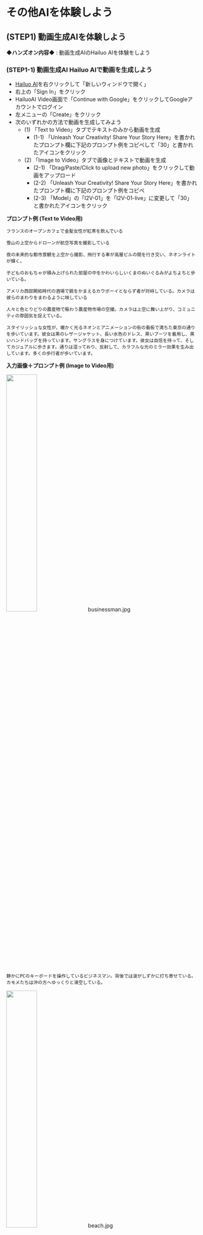 # その他AIを体験しよう

## (STEP1) 動画生成AIを体験しよう

**◆ハンズオン内容◆** : 動画生成AIのHailuo AIを体験をしよう

### (STEP1-1) 動画生成AI Hailuo AIで動画を生成しよう

- [Hailuo AI](https://hailuoai.video/)を右クリックして「新しいウィンドウで開く」
- 右上の「Sign In」をクリック
- HailuoAI Video画面で「Continue with Google」をクリックしてGoogleアカウントでログイン
- 左メニューの「Create」をクリック
- 次のいずれかの方法で動画を生成してみよう
  - (1) 「Text to Video」タブでテキストのみから動画を生成
    - (1-1) 「Unleash Your Creativity! Share Your Story Here」を書かれたプロンプト欄に下記のプロンプト例をコピペして「30」と書かれたアイコンをクリック
  - (2) 「Image to Video」タブで画像とテキストで動画を生成
    - (2-1) 「Drag/Paste/Click to upload new photo」をクリックして動画をアップロード
    - (2-2) 「Unleash Your Creativity! Share Your Story Here」を書かれたプロンプト欄に下記のプロンプト例をコピペ
    - (2-3) 「Model」の「I2V-01」を「I2V-01-live」に変更して「30」と書かれたアイコンをクリック

**プロンプト例 (Text to Video用)**

```
フランスのオープンカフェで金髪女性が紅茶を飲んでいる
```

```
雪山の上空からドローンが航空写真を撮影している
```

```
夜の未来的な都市景観を上空から撮影、飛行する車が高層ビルの間を行き交い、ネオンライトが輝く。
```

```
子どものおもちゃが積み上げられた部屋の中をかわいらしいくまのぬいぐるみがよちよちと歩いている。
```

```
アメリカ西部開拓時代の酒場で銃をかまえるカウボーイとならず者が対峙している。カメラは彼らのまわりをまわるように映している
```

```
人々と色とりどりの農産物で賑わう農産物市場の空撮。カメラは上空に舞い上がり、コミュニティの雰囲気を捉えている。
```

```
スタイリッシュな女性が、暖かく光るネオンとアニメーションの街の看板で満ちた東京の通りを歩いています。彼女は黒のレザージャケット、長い水色のドレス、黒いブーツを着用し、黒いハンドバッグを持っています。サングラスを身につけています。彼女は自信を持って、そしてカジュアルに歩きます。通りは湿っており、反射して、カラフルな光のミラー効果を生み出しています。多くの歩行者が歩いています。
```

**入力画像＋プロンプト例 (Image to Video用)**

[<img src="../MediaFiles/businessman.jpg" width="40%">](../MediaFiles/businessman.jpg)　businessman.jpg

```
静かにPCのキーボードを操作しているビジネスマン。背後では波がしずかに打ち寄せている。カモメたちは沖の方へゆっくりと滑空している。
```

[<img src="../MediaFiles/beach.jpg" width="40%">](../MediaFiles/beach.jpg)　beach.jpg

```
砂浜に波が打ち寄せている。遠くの雲はゆっくり動いている。
```

[<img src="../MediaFiles/robot.jpg" width="40%">](../MediaFiles/robot.jpg)　robot.jpg

```
会議室のロボットに話しかけている男性。ロボットはうなづきながら話を聞いている。ほかの人物はしずかに座っている。
```

[<img src="../MediaFiles/cat.jpg" width="40%">](../MediaFiles/cat.jpg)　cat.jpg

```
猫が床で楽しそうに遊んでいる
```

[<img src="../MediaFiles/dog.jpg" width="40%">](../MediaFiles/dog.jpg)　dog.jpg

```
犬が遊んでいる
```

[<img src="../MediaFiles/robot2.jpg" width="40%">](../MediaFiles/robot2.jpg)　robot2.jpg

```
ロボットがこちらにあいさつしている
```

- 動画生成が完了したら動画クリックで拡大再生ができる
  - 拡大時は左上の「＜」アイコンで前画面へ戻れる
- 左上の「三」アイコンにマウスを重ねると左メニューが現れる。
- 左メニューの「Mine」をクリックすると今まで作成した動画を一覧表示で見ることができる

## (STEP2) 解説動画生成AIを体験しよう

**◆ハンズオン内容◆** : 解説動画生成AIのNoLangを体験をしよう

### (STEP2-1) 解説動画生成AI NoLangで解説動画を作成しよう

- [NoLang](https://no-lang.com/)を右クリックして「リンクを新しいウィンドウで開く」
- 右上が「日本語版」になっているのを確認して「ログイン」をクリック
  - 「English Ver.」になっている場合は「日本語版」に変更してから「ログイン」をクリックしてください
- 「NoLang」画面で「Googleでログイン」をクリックしてGoogleアカウントでログイン
- ログイン後に利用規約画面が表示された場合、メールでの通知が不要なら「重要ニュースをメールで受け取る」のチェックを外した後に「同意してログイン」をクリック
- 上部の「指示に応じた解説動画を作成します」と書かれたプロンプト欄に下記のプロンプト例から選んだ内容をコピペして紙飛行機アイコンをクリック

```
沖縄の魅力とは？
```

```
沖縄で人気のお土産は？
```

```
生成AIのひみつ
```

```
ゆいレールの歴史
```

```
シーサーのひみつ
```

- 今まで作成した解説動画は左メニューの「マイページ」をクリック後、中央ペインの上部メニューに出てくる「作成した動画」クリックで一覧表示を見ることができます
- 左メニューの「動画編集」クリックで生成した動画を選んで編集が可能な動画編集モード画面を開くことができる

## (STEP3) 3Dオブジェクト生成AIを体験しよう

**◆ハンズオン内容◆** : 3Dオブジェクト生成AIで3Dオブジェクトを生成して動作させてみよう

### (STEP3-1) Meshyで3Dオブジェクトを生成して動作させてみよう

- [Meshy](https://www.meshy.ai/)を右クリックして「新しいウィンドウで開く」
- 「Start for Free」あるいは右上の「ログイン」をクリック
- 「Welcome to Meshy」ウィンドウが開くので「Continue with Google」をクリックしGoogleアカウントでログイン
- 「Meshyへようこそ！」画面で職業を選択して「次へ→」
- さらに業界・会社の規模・Meshyを知った経緯を選択後「送信」
  - 新規ユーザ限定特典のウィンドウが開いたら「後で」をクリック
- 上部メニューの「ワークスペース」をクリック後、「テキスト生成モデル」を選択。あるいは、「テキストからモデルを生成」をクリック
- 左の「新モデル」と書かれたペインが「テキスト生成モデル」になっていることを確認後、その下の「プロンプト」欄に下記テキストを入力して、「生成する」をクリック

```
トレーニングウェアを来たジブリ映画風のかわいい女性の全身像。左右対称でAポーズをとり、直立した状態で腕を斜め下に開き、手のひらを内側に向けた姿勢をしている。
```

- **※1分ほどでオブジェクトが生成される**
- 生成された3Dオブジェクトをクリックすると中央ペインに表示される。右上の虫眼鏡アイコンで各オブジェクトの拡大表示・縮小表示ができる
- 気に入ったオブジェクトを選んでクリックし、「テクスチャ」と「リメッシュ」をオンにして「確認する」をクリック
- **※3分ほどでテクスチャが生成される**
- テクスチャ生成されたオブジェクトをクリックすると中央ペインに表示される
- 下部にある「リギング」をクリック
- 「ヒューマノイド」をクリックして「次へ」をクリック
- キャラクターを中央前向きにして高さを調節して「次へ」をクリック
- 顎・肩・肘・手首・股間・膝・足首にマーカーを配置して「確認する」をクリック
  - 対象ではない場合は対称性のチェックを外して左右別に配置する
- リギングが完了すると中央ペインでオブジェクトが歩くモーションをするようになる
- 右ペインの「アニメート」配下にある「ライブラリ」でオブジェクトのモーションを追加できる
  - 「アニメート」配下の「私のアニメーション」でオブジェクトに設定されたモーションを選択することができる

**その他の3Dオブジェクトを生成する場合のプロンプト例**

```
ジブリ映画風のかわいい柴犬の全身像。左右対称で足を真っすぐにして立っている姿勢をしている。
```

```
かっこいい赤色のスポーツカー
```

## (STEP4) AIアバターを生成しよう

**◆ハンズオン内容◆** : AIアバター生成AIで画像をしゃべらせてみよう

### (STEP4-1) アバター用人物画像の入手

  - 下記の画像をダウンロードしておく (右クリックして名前を付けて画像を保存をクリック)

[<img src="../MediaFiles/woman3.jpg" width="40%">](../MediaFiles/woman3.jpg)　woman3.jpg

### (STEP4-2) アバター用音声ファイルの作成

- [TTSMAKER](https://ttsmaker.com/)を右クリックして「リンクを新しいウィンドウで開く」
- 右上の「Language」を「日本 - Japanese」に変更
- その下の「Voices」が「406 - Yuki つみゆき」になっていることを確認
- 「Maximum characters 500 remaining 500 available」の下のテキストエリアに下記テキストをコピーして貼り付け

```
みなさん、沖縄オープンラボへようこそ！
```

- 「Captcha Code」に右に表示されている4桁の数字を入力
- 「Convert To Speech」をクリックして音声ファイルを作成
  - 「Convert To Speech」をクリック後、「Verify you're human for the first time」ウィンドウが表示された場合は「Click to verify」をクリックして「OK」ボタンをクリック
- 「Download Voice Files」をクリックして音声ファイルをダウンロード
  - `ttsmaker-file-YYYY-MM-DD-HH-MM-SS.mp3`という形式のファイル名となる

### (STEP4-3) Vidnoz AIにログイン

- [Vidnoz AI](https://jp.vidnoz.com/)を右クリックして「リンクを新しいウィンドウで開く」
- 右上の「ログイン」をクリック
- 「Vidnozへようこそ」画面で「Google」をクリックしてGoogleアカウントでログイン
- クッキーの同意確認がでたら「同意する」をクリック
- 「どんな種類の動画を作成したいですか？」に回答
- 「テンプレートを選択して、AI動画の作成を簡単に開始します。」の画面で「スキップ」を選択
  - 何か広告がでたら「いいえ、結構です」をクリック

### (STEP4-4) AIアバター作成

- 左メニューの「アバター」をクリック
- 上部右にある「喋れる顔写真」にマススを重ねて「写真をアップロード」をクリック
- 「クリアかつポジティブな顔の写真をこちらにドラッグしてアップロードしてください。」をクリックして`woman3.jpg`をアップロード
- 「性別」を「女性」、「背景を削除」のチェックをオン(右側へ移動)にして「次へ」をクリック
- 「スクリプトを入力した後、…」という説明がでた場合は、下の「スキップ」をクリック
- 「アップロード」をクリックして「音声をアップロード」を選択し、
作成した`ttsmaker-file-YYYY-MM-DD-HH-MM-SS.mp3`という形式の音声ファイルをアップロードする
- 音声のアップロードが終わったら右上の「生成する」をクリック

## (STEP5) アンケート回答しよう

- 下記URLにアンケートのURLが記載されたテキストがあるのでアンケートへご回答お願いします。

- OTC参加者用 Googledrive
  - <https://drive.google.com/drive/folders/1Bbro9LBXtr4-S1VFBl9p2nhn9FoW700l>

